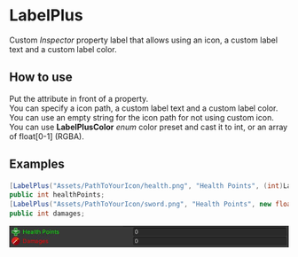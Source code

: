 # LabelPlus
Custom *Inspector* property label that allows using an icon, a custom label text and a custom label color.

## How to use
Put the attribute in front of a property.</BR>
You can specify a icon path, a custom label text and a custom label color.</BR>
You can use an empty string for the icon path for not using custom icon.</BR>
You can use **LabelPlusColor** *enum* color preset and cast it to int, or an array of float[0-1] (RGBA).

## Examples
```cs
[LabelPlus("Assets/PathToYourIcon/health.png", "Health Points", (int)LabelPlusColor.green))]
public int healthPoints;
[LabelPlus("Assets/PathToYourIcon/sword.png", "Health Points", new float[] { 1f, 0f, 0f, 1f }))]
public int damages;
```
![](img/LabelPlusAttributeInspectorPreview.jpg)
